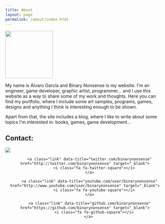 ```yaml
---
title: About
layout: page
permalink: /about/index.html
---
```

<p><img src="../assets/images/logo.png" width="150px"></p>

<p>My name is Álvaro García and Binary Nonsense is my website. I'm an engineer, game developer, graphic artist, programmer... and I use this website as a way to share some of my work and thoughts. Here you can find my portfolio, where I include some art samples, programs, games, designs and anything I think is interesting enough to be shown. </p>

<p>Apart from that, the site includes a blog, where I like to write about some topics I'm interested in: books, games, game development...</p>

<h2>Contact:</h2>

<p><img src="../assets/images/mail.png"></p>

<header>
<div class="social-links">

        <a class="link" data-title="twitter.com/binarynonsense" href="http://twitter.com/binarynonsense" target="_blank">
            <i class="fa fa-twitter-square"></i>
        </a>
        
        <a class="link" data-title="youtube.com/user/binarynonsense" href="http://www.youtube.com/user/binarynonsense" target="_blank">
            <i class="fa fa-youtube-square"></i>
        </a>
        
        <a class="link" data-title="github.com/binarynonsense" href="https://github.com/binarynonsense" target="_blank">
            <i class="fa fa-github-square"></i>
        </a> 
  
</div>
</header>
